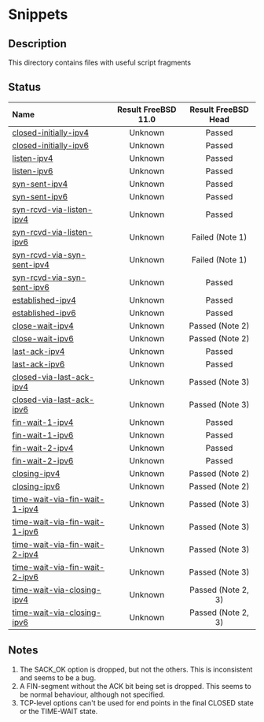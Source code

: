 # Snippets

## Description
This directory contains files with useful script fragments

## Status

| Name                                                                                                       | Result FreeBSD 11.0 | Result FreeBSD Head |
|:-----------------------------------------------------------------------------------------------------------|:-------------------:|:-------------------:|
|[closed-initially-ipv4](closed-initially-ipv4.pkt "Move to initial CLOSED state")                           | Unknown             | Passed              |
|[closed-initially-ipv6](closed-initially-ipv6.pkt "Move to initial CLOSED state")                           | Unknown             | Passed              |
|[listen-ipv4](listen-ipv4.pkt "Move to LISTEN state")                                                       | Unknown             | Passed              |
|[listen-ipv6](listen-ipv6.pkt "Move to LISTEN state")                                                       | Unknown             | Passed              |
|[syn-sent-ipv4](syn-sent-ipv4.pkt "Move to SYN-SENT state")                                                 | Unknown             | Passed              |
|[syn-sent-ipv6](syn-sent-ipv6.pkt "Move to SYN-SENT state")                                                 | Unknown             | Passed              |
|[syn-rcvd-via-listen-ipv4](syn-rcvd-via-listen-ipv4.pkt "Move to SYN-RCVD state via LISTEN")                | Unknown             | Passed              |
|[syn-rcvd-via-listen-ipv6](syn-rcvd-via-listen-ipv6.pkt "Move to SYN-RCVD state via LISTEN")                | Unknown             | Failed (Note 1)     |
|[syn-rcvd-via-syn-sent-ipv4](syn-rcvd-via-syn-sent-ipv4.pkt "Move to SYN-RCVD state via SYN-SENT")          | Unknown             | Failed (Note 1)     |
|[syn-rcvd-via-syn-sent-ipv6](syn-rcvd-via-syn-sent-ipv6.pkt "Move to SYN-RCVD state via SYN-SENT")          | Unknown             | Passed              |
|[established-ipv4](established-ipv4.pkt "Move to ESTABLISHED state")                                        | Unknown             | Passed              |
|[established-ipv6](established-ipv6.pkt "Move to ESTABLISHED state")                                        | Unknown             | Passed              |
|[close-wait-ipv4](close-wait-ipv4.pkt "Move to CLOSE-WAIT state")                                           | Unknown             | Passed (Note 2)     |
|[close-wait-ipv6](close-wait-ipv6.pkt "Move to CLOSE-WAIT state")                                           | Unknown             | Passed (Note 2)     |
|[last-ack-ipv4](last-ack-ipv4.pkt "Move to LAST-ACK state")                                                 | Unknown             | Passed              |
|[last-ack-ipv6](last-ack-ipv6.pkt "Move to LAST-ACK state")                                                 | Unknown             | Passed              |
|[closed-via-last-ack-ipv4](closed-via-last-ack-ipv4.pkt "Move to CLOSED state via LAST-ACK")                | Unknown             | Passed (Note 3)     |
|[closed-via-last-ack-ipv6](closed-via-last-ack-ipv6.pkt "Move to CLOSED state via LAST-ACK")                | Unknown             | Passed (Note 3)     |
|[fin-wait-1-ipv4](fin-wait-1-ipv4.pkt "Move to FIN-WAIT-1 state")                                           | Unknown             | Passed              |
|[fin-wait-1-ipv6](fin-wait-1-ipv6.pkt "Move to FIN-WAIT-1 state")                                           | Unknown             | Passed              |
|[fin-wait-2-ipv4](fin-wait-2-ipv4.pkt "Move to FIN-WAIT-2 state")                                           | Unknown             | Passed              |
|[fin-wait-2-ipv6](fin-wait-2-ipv6.pkt "Move to FIN-WAIT-2 state")                                           | Unknown             | Passed              |
|[closing-ipv4](closing-ipv4.pkt "Move to CLOSING state")                                                    | Unknown             | Passed (Note 2)     |
|[closing-ipv6](closing-ipv6.pkt "Move to CLOSING state")                                                    | Unknown             | Passed (Note 2)     |
|[time-wait-via-fin-wait-1-ipv4](time-wait-via-fin-wait-1-ipv4.pkt "Move to TIME-WAIT state via FIN-WAIT-1") | Unknown             | Passed (Note 3)     |
|[time-wait-via-fin-wait-1-ipv6](time-wait-via-fin-wait-1-ipv6.pkt "Move to TIME-WAIT state via FIN-WAIT-1") | Unknown             | Passed (Note 3)     |
|[time-wait-via-fin-wait-2-ipv4](time-wait-via-fin-wait-2-ipv4.pkt "Move to TIME-WAIT state via FIN-WAIT-2") | Unknown             | Passed (Note 3)     |
|[time-wait-via-fin-wait-2-ipv6](time-wait-via-fin-wait-2-ipv6.pkt "Move to TIME-WAIT state via FIN-WAIT-2") | Unknown             | Passed (Note 3)     |
|[time-wait-via-closing-ipv4](time-wait-via-closing-ipv4.pkt "Move to TIME-WAIT state via CLOSING")          | Unknown             | Passed (Note 2, 3)  |
|[time-wait-via-closing-ipv6](time-wait-via-closing-ipv6.pkt "Move to TIME-WAIT state via CLOSING")          | Unknown             | Passed (Note 2, 3)  |

## Notes
1. The SACK_OK option is dropped,  but not the others. This is inconsistent and seems to be a bug.
2. A FIN-segment without the ACK bit being set is dropped. This seems to be normal behaviour, although not specified.
3. TCP-level options can't be used for end points in the final CLOSED state or the TIME-WAIT state.
